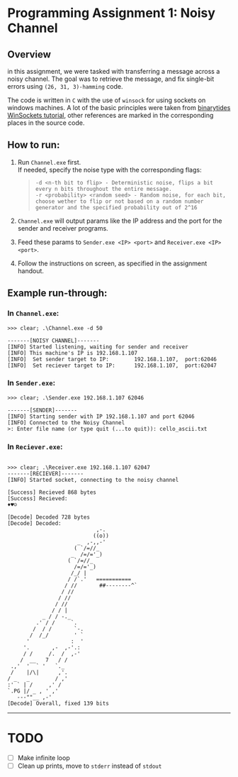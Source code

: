 # Programming Assignment 1: **Noisy Channel**

## **Overview**
in this assignment, we were tasked with transferring a message across a noisy channel.
The goal was to retrieve the message, and fix single-bit errors using `(26, 31, 3)-hamming` code.

The code is written in `C` with the use of `winsock` for using sockets on windows machines.
A lot of the basic principles were taken from [binarytides WinSockets tutorial](https://www.binarytides.com/winsock-socket-programming-tutorial/), other references are marked in the corresponding places in the source code.

## **How to run:**
1. Run `Channel.exe` first. \
    If needed, specify the noise type with the corresponding flags:
    > ```-d <n-th bit to flip> - Deterministic noise, flips a bit every n bits throughout the entire message.```\
    ```-r <probability> <random seed> - Random noise, for each bit, choose wether to flip or not based on a random number generator and the specified probability out of 2^16```

2. `Channel.exe` will output params like the IP address and the port for the sender and receiver programs.
3. Feed these params to `Sender.exe <IP> <port>` and `Receiver.exe <IP> <port>`.
4. Follow the instructions on screen, as specified in the assignment handout.

## **Example run-through**:
### In `Channel.exe`:
```
>>> clear; .\Channel.exe -d 50

-------[NOISY CHANNEL]-------
[INFO] Started listening, waiting for sender and receiver
[INFO] This machine's IP is 192.168.1.107
[INFO]  Set sender target to IP:        192.168.1.107,  port:62046
[INFO]  Set reciever target to IP:      192.168.1.107,  port:62047
```

### In `Sender.exe`:
```
>>> clear; .\Sender.exe 192.168.1.107 62046

-------[SENDER]-------
[INFO] Starting sender with IP 192.168.1.107 and port 62046
[INFO] Connected to the Noisy Channel
>: Enter file name (or type quit (...to quit)): cello_ascii.txt
```

### In `Reciever.exe`:
```

>>> clear; .\Receiver.exe 192.168.1.107 62047
-------[RECIEVER]-------
[INFO] Started socket, connecting to the noisy channel

[Success] Recieved 868 bytes
[Success] Recieved:
♦♥☺

[Decode] Decoded 728 bytes
[Decode] Decoded:
                            ,-.
                           ((o))
                      _  ,-,,-'
                     ( `/=//_
                    _  /=/='_)
                   ( `/=//_
                     /=/='_)
                    /_/ |
                   / /`.'   ===========
                  / //       ##--------^`
                 / //
                / //
               / //
              / / |
           _ / / -._
         .' / /     `.
        /  / /       `-.
       /  /_/        ' `
      '             :  '
     '.       ,-  ,-'.:
     / /     /.  /  ,-'
    /  __   7   / /
 .,'  '  ` '   `._
 /    |/\|      ,'.
/ _   _        / ,'
:' ` | /     ,' /
`.PG |/ _ , ' ,'
   ---""__ ,-'
[Decode] Overall, fixed 139 bits
```

_____________
# TODO
* [ ] Make infinite loop
* [ ] Clean up prints, move to `stderr` instead of `stdout`

